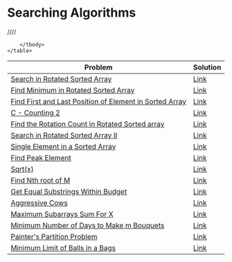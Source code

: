    <h1>Searching Algorithms</h1>
    <table>
        <thead>
            <tr>
                <th>Problem</th>
                <th>Solution</th>
            </tr>
        </thead>
        <tbody>
            <tr>
                <td><a href="https://leetcode.com/problems/search-in-rotated-sorted-array/">Search in Rotated Sorted Array</a></td>
                <td><a href="https://github.com/sanjay-1458/Problem-Solving/blob/main/Searching/Searching%201/Search%20in%20Rotated%20Sorted%20Array.cpp">Link</a></td>
            </tr>
            <tr>
                <td><a href="https://leetcode.com/problems/find-minimum-in-rotated-sorted-array/">Find Minimum in Rotated Sorted Array</a></td>
                <td><a href="https://github.com/sanjay-1458/Problem-Solving/blob/main/Searching/Searching%201/Find%20Minimum%20in%20Rotated%20Sorted%20Array.cpp">Link</a></td>
            </tr>
            <tr>
                <td><a href="https://leetcode.com/problems/find-first-and-last-position-of-element-in-sorted-array/">Find First and Last Position of Element in Sorted Array</a></td>
                <td><a href="https://github.com/sanjay-1458/Problem-Solving/blob/main/Searching/Searching%201/Find%20First%20and%20Last%20Position%20of%20Element%20in%20Sorted%20Array.cpp">Link</a></td>
            </tr>
            <tr>
                <td><a href="https://atcoder.jp/contests/abc231/tasks/abc231_c">C - Counting 2</a></td>
                <td><a href="https://github.com/sanjay-1458/Problem-Solving/blob/main/Searching/Searching%201/C%20-%20Counting%202.cpp">Link</a></td>
            </tr>
            <tr>
                <td><a href="https://www.geeksforgeeks.org/find-rotation-count-rotated-sorted-array/">Find the Rotation Count in Rotated Sorted array</a></td>
                <td><a href="https://github.com/sanjay-1458/Problem-Solving/blob/main/Searching/Searching%201/Find%20the%20Rotation%20Count%20in%20Rotated%20Sorted%20array.cpp">Link</a></td>
            </tr>
            <tr>
                <td><a href="https://leetcode.com/problems/search-in-rotated-sorted-array-ii/">Search in Rotated Sorted Array II</a></td>
                <td><a href="https://github.com/sanjay-1458/Problem-Solving/blob/main/Searching/Searching%201/Search%20in%20Rotated%20Sorted%20Array%20II.cpp">Link</a> </td>
            </tr>
           <tr>
              <td><a href="https://leetcode.com/problems/single-element-in-a-sorted-array/description/">Single Element in a Sorted Array</a></td>
              <td><a href="https://github.com/sanjay-1458/Problem-Solving/blob/main/Searching/Searching%202/Single%20Element%20in%20a%20Sorted%20Array.cpp">Link</a></td>
           </tr>
           <tr>
              <td><a href="https://leetcode.com/problems/find-peak-element/">Find Peak Element</a></td>
              <td><a href="https://github.com/sanjay-1458/Problem-Solving/blob/main/Searching/Searching%202/Find%20Peak%20Element.cpp">Link</a></td>
           </tr>
           <tr>
              <td><a href="https://leetcode.com/problems/sqrtx/">Sqrt(x)</a></td>
              <td><a href="https://github.com/sanjay-1458/Problem-Solving/blob/main/Searching/Searching%202/Sqrt(x).cpp">Link</a></td>
           </tr>
           <tr>
              <td><a href="https://www.geeksforgeeks.org/problems/find-nth-root-of-m5843/1">Find Nth root of M</a></td>
              <td><a href="https://github.com/sanjay-1458/Problem-Solving/blob/main/Searching/Searching%202/Find%20Nth%20root%20of%20M.cpp">Link</a></td>
           </tr>
           <tr>
              <td><a href="https://leetcode.com/problems/get-equal-substrings-within-budget/description/">Get Equal Substrings Within Budget</a></td>
              <td><a href="https://github.com/sanjay-1458/Problem-Solving/blob/main/Searching/Searching%202/Get%20Equal%20Substrings%20Within%20Budget.cpp">Link</a></td>
           </tr>
           <tr>
              <td><a href="https://www.geeksforgeeks.org/problems/aggressive-cows/1">Aggressive Cows</a></td>
              <td><a href="https://github.com/sanjay-1458/Problem-Solving/blob/main/Searching/Searching%202/Aggressive%20Cows.cpp">Link</a></td>
           </tr>
           ////
           <tr>
              <td><a href="https://github.com/sanjay-1458/Problem-Solving/blob/main/Searching/Searching%203/Maximum%20Subarrays%20Sum%20For%20X.md">Maximum Subarrays Sum For X</a></td>
              <td><a href="https://github.com/sanjay-1458/Problem-Solving/blob/main/Searching/Searching%203/Maximum%20Subarrays%20Sum%20For%20X.cpp">Link</a></td>
           </tr>
           <tr>
              <td><a href="https://leetcode.com/problems/minimum-number-of-days-to-make-m-bouquets/description/">Minimum Number of Days to Make m Bouquets</a></td>
              <td><a href="https://github.com/sanjay-1458/Problem-Solving/blob/main/Searching/Searching%203/Minimum%20Number%20of%20Days%20to%20Make%20m%20Bouquets.cpp">Link</a></td>
           </tr>
           <tr>
              <td><a href="https://www.codingninjas.com/studio/problems/painter-s-partition-problem_1089557">Painter's Partition Problem</a></td>
              <td><a href="https://github.com/sanjay-1458/Problem-Solving/blob/main/Searching/Searching%203/Painter's%20Partition%20Problem.cpp">Link</a></td>
           </tr>
           <tr>
              <td><a href="https://leetcode.com/problems/minimum-limit-of-balls-in-a-bag/description/">Minimum Limit of Balls in a Bags</a></td>
              <td><a href="https://github.com/sanjay-1458/Problem-Solving/blob/main/Searching/Searching%203/Minimum%20Limit%20of%20Balls%20in%20a%20Bag.cpp">Link</a></td>
           </tr>
           
        </tbody>
    </table>
